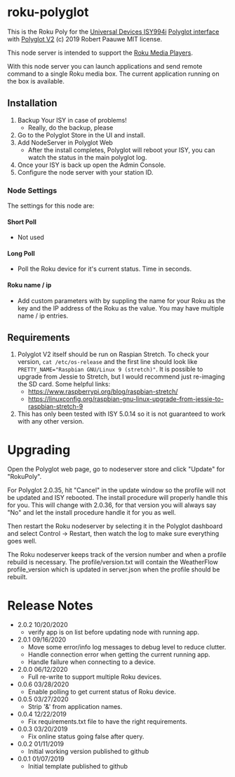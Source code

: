 
# roku-polyglot

This is the Roku Poly for the [Universal Devices ISY994i](https://www.universal-devices.com/residential/ISY) [Polyglot interface](http://www.universal-devices.com/developers/polyglot/docs/) with  [Polyglot V2](https://github.com/Einstein42/udi-polyglotv2)
(c) 2019 Robert Paauwe
MIT license.

This node server is intended to support the [Roku Media Players](http://www.roku.com/).

With this node server you can launch applications and send remote command to a single Roku media box. The current application running on the box is available.

## Installation

1. Backup Your ISY in case of problems!
   * Really, do the backup, please
2. Go to the Polyglot Store in the UI and install.
3. Add NodeServer in Polyglot Web
   * After the install completes, Polyglot will reboot your ISY, you can watch the status in the main polyglot log.
4. Once your ISY is back up open the Admin Console.
5. Configure the node server with your station ID.

### Node Settings
The settings for this node are:

#### Short Poll
   * Not used
#### Long Poll
   * Poll the Roku device for it's current status. Time in seconds.

#### Roku name / ip 
   * Add custom parameters with by suppling the name for your Roku as the key and the IP address of the Roku as the value.  You may have multiple name / ip entries.


## Requirements

1. Polyglot V2 itself should be run on Raspian Stretch.
  To check your version, ```cat /etc/os-release``` and the first line should look like
  ```PRETTY_NAME="Raspbian GNU/Linux 9 (stretch)"```. It is possible to upgrade from Jessie to
  Stretch, but I would recommend just re-imaging the SD card.  Some helpful links:
   * https://www.raspberrypi.org/blog/raspbian-stretch/
   * https://linuxconfig.org/raspbian-gnu-linux-upgrade-from-jessie-to-raspbian-stretch-9
2. This has only been tested with ISY 5.0.14 so it is not guaranteed to work with any other version.

# Upgrading

Open the Polyglot web page, go to nodeserver store and click "Update" for "RokuPoly".

For Polyglot 2.0.35, hit "Cancel" in the update window so the profile will not be updated and ISY rebooted.  The install procedure will properly handle this for you.  This will change with 2.0.36, for that version you will always say "No" and let the install procedure handle it for you as well.

Then restart the Roku nodeserver by selecting it in the Polyglot dashboard and select Control -> Restart, then watch the log to make sure everything goes well.

The Roku nodeserver keeps track of the version number and when a profile rebuild is necessary.  The profile/version.txt will contain the WeatherFlow profile_version which is updated in server.json when the profile should be rebuilt.

# Release Notes

- 2.0.2 10/20/2020
  - verify app is on list before updating node with running app.
- 2.0.1 09/16/2020
  - Move some error/info log messages to debug level to reduce clutter.
  - Handle connection error when getting the current running app.
  - Handle failure when connecting to a device.
- 2.0.0 06/12/2020
   - Full re-write to support multiple Roku devices.
- 0.0.6 03/28/2020
   - Enable polling to get current status of Roku device.
- 0.0.5 03/27/2020
   - Strip '&' from application names.
- 0.0.4 12/22/2019
   - Fix requirements.txt file to have the right requirements.
- 0.0.3 03/20/2019
   - Fix online status going false after query.
- 0.0.2 01/11/2019
   - Initial working version published to github
- 0.0.1 01/07/2019
   - Initial template published to github

